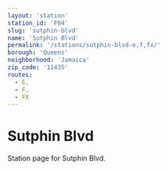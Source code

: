 ```yaml
---
layout: 'station'
station_id: 'F04'
slug: 'sutphin-blvd'
name: 'Sutphin Blvd'
permalink: '/stations/sutphin-blvd-e,f,fx/'
borough: 'Queens'
neighborhood: 'Jamaica'
zip_code: '11435'
routes:
  - E,
  - F,
  - FX
---
```

# Sutphin Blvd

Station page for Sutphin Blvd.
